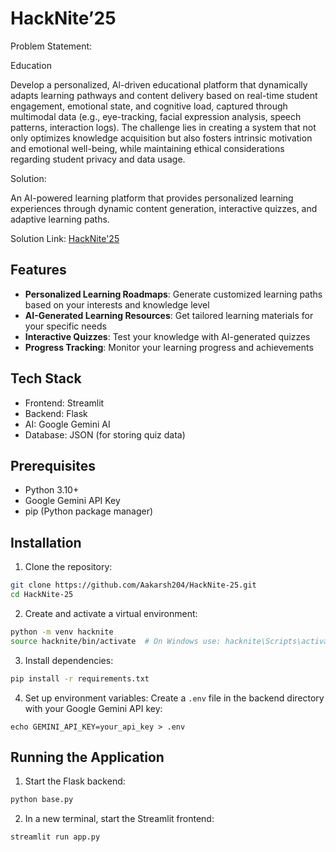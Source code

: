 # HackNite’25

Problem Statement:

Education

Develop a personalized, Al-driven educational platform that dynamically adapts learning pathways and content delivery based on real-time student engagement, emotional state, and cognitive load, captured through multimodal data (e.g., eye-tracking, facial expression analysis, speech patterns, interaction logs). The challenge lies in creating a system that not only optimizes knowledge acquisition but also fosters intrinsic motivation and emotional well-being, while maintaining ethical considerations regarding student privacy and data usage.

Solution:

An AI-powered learning platform that provides personalized learning experiences through dynamic content generation, interactive quizzes, and adaptive learning paths.

Solution Link: [HackNite'25](https://youtu.be/y5tPg5xu3kY)

## Features

- **Personalized Learning Roadmaps**: Generate customized learning paths based on your interests and knowledge level
- **AI-Generated Learning Resources**: Get tailored learning materials for your specific needs
- **Interactive Quizzes**: Test your knowledge with AI-generated quizzes
- **Progress Tracking**: Monitor your learning progress and achievements

## Tech Stack

- Frontend: Streamlit
- Backend: Flask
- AI: Google Gemini AI
- Database: JSON (for storing quiz data)

## Prerequisites

- Python 3.10+
- Google Gemini API Key
- pip (Python package manager)

## Installation

1. Clone the repository:
```bash
git clone https://github.com/Aakarsh204/HackNite-25.git
cd HackNite-25
```

2. Create and activate a virtual environment:
```bash
python -m venv hacknite
source hacknite/bin/activate  # On Windows use: hacknite\Scripts\activate
```

3. Install dependencies:
```bash
pip install -r requirements.txt
```

4. Set up environment variables:
Create a `.env` file in the backend directory with your Google Gemini API key:
```
echo GEMINI_API_KEY=your_api_key > .env
```

## Running the Application

1. Start the Flask backend:
```bash
python base.py
```

2. In a new terminal, start the Streamlit frontend:
```bash
streamlit run app.py
```

